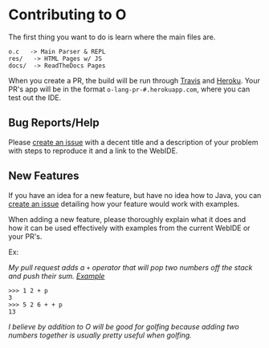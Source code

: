 # Contributing to O

The first thing you want to do is learn where the main files are.
```
o.c   -> Main Parser & REPL
res/   -> HTML Pages w/ JS
docs/  -> ReadTheDocs Pages
```

When you create a PR, the build will be run through [Travis](https://travis-ci.org/phase/o) and [Heroku](http://o-lang.herokuapp.com/). Your PR's app will be in the format `o-lang-pr-#.herokuapp.com`, where you can test out the IDE.

## Bug Reports/Help
Please [create an issue](https://github.com/phase/o/issues/new) with a decent title and a description of your problem with steps to reproduce it and a link to the WebIDE.

## New Features
If you have an idea for a new feature, but have no idea how to Java, you can [create an issue](https://github.com/phase/o/issues/new) detailing how your feature would work with examples.

When adding a new feature, please thoroughly explain what it does and how it can be used effectively with examples from the current WebIDE or your PR's.

Ex:

_My pull request adds a `+` operator that will pop two numbers off the stack and push their sum. [Example](http://o-lang.herokuapp.com/link/code=12%2Bp&input=)_

```
>>> 1 2 + p
3
>>> 5 2 6 + + p
13
```

_I believe by addition to O will be good for golfing because adding two numbers together is usually pretty useful when golfing._
